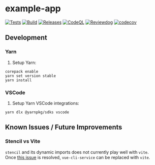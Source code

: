 # example-app

[![Tests](https://github.com/chadsr/ionic-vue-ts-boilerplate/actions/workflows/tests.yml/badge.svg)](https://github.com/chadsr/ionic-vue-ts-boilerplate/actions/workflows/tests.yml)
[![Build](https://github.com/Chadsr/ionic-vue-ts-boilerplate/actions/workflows/build.yml/badge.svg)](https://github.com/Chadsr/ionic-vue-ts-boilerplate/actions/workflows/build.yml)
[![Releases](https://github.com/chadsr/ionic-vue-ts-boilerplate/actions/workflows/release.yml/badge.svg)](https://github.com/chadsr/ionic-vue-ts-boilerplate/actions/workflows/release.yml)
[![CodeQL](https://github.com/Chadsr/ionic-vue-ts-boilerplate/actions/workflows/codeql-analysis.yml/badge.svg)](https://github.com/Chadsr/ionic-vue-ts-boilerplate/actions/workflows/codeql-analysis.yml)
[![Reviewdog](https://github.com/Chadsr/ionic-vue-ts-boilerplate/actions/workflows/reviewdog.yml/badge.svg)](https://github.com/Chadsr/ionic-vue-ts-boilerplate/actions/workflows/reviewdog.yml)
[![codecov](https://codecov.io/gh/chadsr/ionic-vue-ts-boilerplate/branch/main/graph/badge.svg?token=VIZLQV5NDZ)](https://codecov.io/gh/chadsr/ionic-vue-ts-boilerplate)

## Development

### Yarn

1. Setup Yarn:

```command
corepack enable
yarn set version stable
yarn install
```

### VSCode

1. Setup Yarn VSCode integrations:

```command
yarn dlx @yarnpkg/sdks vscode
```

## Known Issues / Future Improvements

### Stencil vs Vite

`stencil` and its dynamic imports does not currently play well with `vite`. Once [this issue](https://github.com/ionic-team/stencil/issues/2827) is resolved, `vue-cli-service` can be replaced with `vite`.
